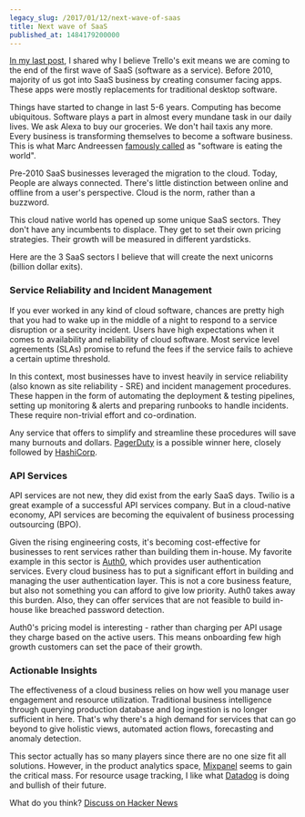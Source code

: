```yaml
---
legacy_slug: /2017/01/12/next-wave-of-saas
title: Next wave of SaaS
published_at: 1484179200000
---
```


[In my last post](https://www.laktek.com/2017/01/11/end-of-the-first-wave-of-saas/), I shared why I believe Trello's exit means we are coming to the end of the first wave of SaaS (software as a service). Before 2010, majority of us got into SaaS business by creating consumer facing apps. These apps were mostly replacements for traditional desktop software.

Things have started to change in last 5-6 years. Computing has become ubiquitous. Software plays a part in almost every mundane task in our daily lives. We ask Alexa to buy our groceries. We don't hail taxis any more. Every business is transforming themselves to become a software business. This is what Marc Andreessen [famously called](http://www.wsj.com/articles/SB10001424053111903480904576512250915629460) as "software is eating the world".

Pre-2010 SaaS businesses leveraged the migration to the cloud. Today, People are always connected. There's little distinction between online and offline from a user's perspective. Cloud is the norm, rather than a buzzword.

This cloud native world has opened up some unique SaaS sectors. They don't have any incumbents to displace. They get to set their own pricing strategies. Their growth will be measured in different yardsticks.

Here are the 3 SaaS sectors I believe that will create the next unicorns (billion dollar exits).

### Service Reliability and Incident Management

If you ever worked in any kind of cloud software, chances are pretty high that you had to wake up in the middle of a night to respond to a service disruption or a security incident. Users have high expectations when it comes to availability and reliability of cloud software. Most service level agreements (SLAs) promise to refund the fees if the service fails to achieve a certain uptime threshold.

In this context, most businesses have to invest heavily in service reliability (also known as site reliability - SRE) and incident management procedures. These happen in the form of automating the deployment & testing pipelines, setting up monitoring & alerts and preparing runbooks to handle incidents. These require non-trivial effort and co-ordination.

Any service that offers to simplify and streamline these procedures will save many burnouts and dollars. [PagerDuty](https://www.pagerduty.com/) is a possible winner here, closely followed by [HashiCorp](https://www.hashicorp.com/).

### API Services

API services are not new, they did exist from the early SaaS days. Twilio is a great example of a successful API services company. But in a cloud-native economy, API services are becoming the equivalent of business processing outsourcing (BPO).

Given the rising engineering costs, it's becoming cost-effective for businesses to rent services rather than building them in-house. My favorite example in this sector is [Auth0](https://auth0.com/), which provides user authentication services. Every cloud business has to put a significant effort in building and managing the user authentication layer. This is not a core business feature, but also not something you can afford to give low priority. Auth0 takes away this burden. Also, they can offer services that are not feasible to build in-house like breached password detection.

Auth0's pricing model is interesting - rather than charging per API usage they charge based on the active users. This means onboarding few high growth customers can set the pace of their growth.

### Actionable Insights

The effectiveness of a cloud business relies on how well you manage user engagement and resource utilization. Traditional business intelligence through querying production database and log ingestion is no longer sufficient in here. That's why there's a high demand for services that can go beyond to give holistic views, automated action flows, forecasting and anomaly detection.

This sector actually has so many players since there are no one size fit all solutions. However, in the product analytics space, [Mixpanel](https://mixpanel.com/) seems to gain the critical mass. For resource usage tracking, I like what [Datadog](https://www.datadoghq.com/) is doing and bullish of their future.

What do you think? [Discuss on Hacker News](https://news.ycombinator.com/item?id=13380062)
